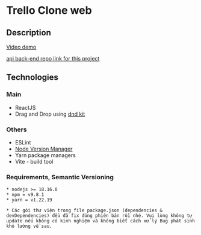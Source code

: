 # Trello Clone web

## Description

[Video demo](https://youtu.be/UEWHVnhfnT0?si=80_zDfLcvJ1S-IS1)

[api back-end repo link for this project]()

## Technologies

### Main

- ReactJS
- Drag and Drop using [dnd kit](https://dndkit.com/)

### Others

- ESLint
- [Node Version Manager](https://github.com/nvm-sh/nvm)
- Yarn package managers
- Vite - build tool

### Requirements, Semantic Versioning

```
* nodejs >= 18.16.0
* npm = v9.8.1
* yarn = v1.22.19

* Các gói thư viện trong file package.json (dependencies & devDependencies) đều đã fix đúng phiên bản rồi nhé. Vui lòng không tự update nếu không có kinh nghiệm và không biết cách xử lý Bug phát sinh khó lường về sau.
```